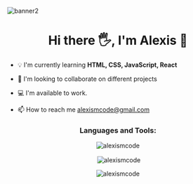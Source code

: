 ![banner2](https://user-images.githubusercontent.com/79610034/172014092-4b36ab30-7306-4bf8-9ba1-326c19e5467e.png)

<h1 align="center">Hi there 🖐️, I'm Alexis 🧑‍</h1>


- 💡 I'm currently learning **HTML, CSS, JavaScript, React**

- 👯 I'm looking to collaborate on different projects 

- 💻 I'm available to work.

- 📫 How to reach me alexismcode@gmail.com

<h3 align="center">Languages and Tools:</h3>


<p align="center"><img align="center" src="https://github-readme-stats.vercel.app/api/top-langs?username=alexismcode&theme=prussian&show_icons=true&locale=en&layout=compact" alt="alexismcode" /></p>

<p align="center">&nbsp;<img align="center" src="https://github-readme-stats.vercel.app/api?username=alexismcode&theme=prussian&show_icons=true&locale=en" alt="alexismcode" /></p>

<p align="center"><img align="center" src="https://github-readme-streak-stats.herokuapp.com/?user=alexismcode&theme=prussian" alt="alexismcode" /></p>

